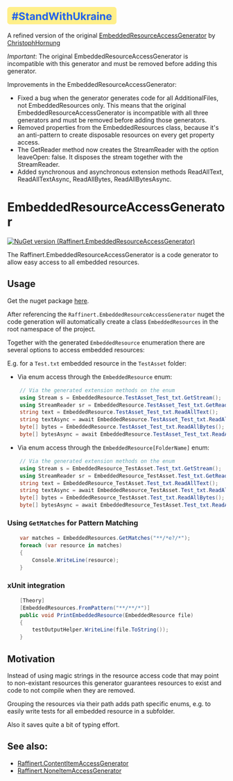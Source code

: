 [![StandWithUkraine](https://raw.githubusercontent.com/vshymanskyy/StandWithUkraine/main/badges/StandWithUkraine.svg)](https://github.com/vshymanskyy/StandWithUkraine/blob/main/docs/README.md)

A refined version of the original [EmbeddedResourceAccessGenerator](https://github.com/ChristophHornung/EmbeddedResourceGenerator) by [ChristophHornung](https://github.com/ChristophHornung)

*Important*: The original EmbeddedResourceAccessGenerator is incompatible with this generator and must be removed before adding this generator.

Improvements in the EmbeddedResourceAccessGenerator:

* Fixed a bug when the generator generates code for all AdditionalFiles, not EmbeddedResources only. This means that the original EmbeddedResourceAccessGenerator is incompatible with all three generators and must be removed before adding those generators.
* Removed properties from the EmbeddedResources class, because it's an anti-pattern to create disposable resources on every get property access.
* The GetReader method now creates the StreamReader with the option leaveOpen: false. It disposes the stream together with the StreamReader.
* Added synchronous and asynchronous extension methods ReadAllText, ReadAllTextAsync, ReadAllBytes, ReadAllBytesAsync.

# EmbeddedResourceAccessGenerator
[![NuGet version (Raffinert.EmbeddedResourceAccessGenerator)](https://img.shields.io/nuget/v/Raffinert.EmbeddedResourceAccessGenerator.svg?style=flat-square)](https://www.nuget.org/packages/Raffinert.EmbeddedResourceAccessGenerator/)

The Raffinert.EmbeddedResourceAccessGenerator is a code generator to allow easy access to all
embedded resources.

## Usage
Get the nuget package [here](https://www.nuget.org/packages/Raffinert.EmbeddedResourceAccessGenerator).

After referencing the `Raffinert.EmbeddedResourceAccessGenerator` nuget the code generation will
automatically create a class `EmbeddedResources` in the root namespace of the project.

Together with the generated `EmbeddedResource` enumeration there are several options to access
embedded resources:

E.g. for a `Test.txt` embedded resource in the `TestAsset` folder:

- Via enum access through the `EmbeddedResource` enum:

```csharp
    // Via the generated extension methods on the enum
    using Stream s = EmbeddedResource.TestAsset_Test_txt.GetStream();
    using StreamReader sr = EmbeddedResource.TestAsset_Test_txt.GetReader();
    string text = EmbeddedResource.TestAsset_Test_txt.ReadAllText();
    string textAsync = await EmbeddedResource.TestAsset_Test_txt.ReadAllTextAsync(CancellationToken.None);
    byte[] bytes = EmbeddedResource.TestAsset_Test_txt.ReadAllBytes();
    byte[] bytesAsync = await EmbeddedResource.TestAsset_Test_txt.ReadAllBytesAsync(CancellationToken.None);

```

- Via enum access through the `EmbeddedResource[FolderName]` enum:

```csharp
    // Via the generated extension methods on the enum
    using Stream s = EmbeddedResource_TestAsset.Test_txt.GetStream();
    using StreamReader sr = EmbeddedResource_TestAsset.Test_txt.GetReader();
    string text = EmbeddedResource_TestAsset.Test_txt.ReadAllText();
    string textAsync = await EmbeddedResource_TestAsset.Test_txt.ReadAllTextAsync(CancellationToken.None);
    byte[] bytes = EmbeddedResource_TestAsset.Test_txt.ReadAllBytes();
    byte[] bytesAsync = await EmbeddedResource_TestAsset.Test_txt.ReadAllBytesAsync(CancellationToken.None);
```

### Using `GetMatches` for Pattern Matching

```csharp
    var matches = EmbeddedResources.GetMatches("**/*e?/*");
    foreach (var resource in matches)
    {
        Console.WriteLine(resource);
    }
```


### xUnit integration

```csharp
    [Theory]
    [EmbeddedResources.FromPattern("**/**/*")]
    public void PrintEmbeddedResource(EmbeddedResource file)
    {
        testOutputHelper.WriteLine(file.ToString());
    }
```

## Motivation
Instead of using magic strings in the resource access code that may point to non-existant
resources this generator guarantees resources to exist and code to not compile when they are
removed.

Grouping the resources via their path adds path specific enums, e.g. to easily write tests
for all embedded resource in a subfolder.

Also it saves quite a bit of typing effort.

## See also:

* [Raffinert.ContentItemAccessGenerator](https://www.nuget.org/packages/Raffinert.ContentItemAccessGenerator)
* [Raffinert.NoneItemAccessGenerator](https://www.nuget.org/packages/Raffinert.NoneItemAccessGenerator)